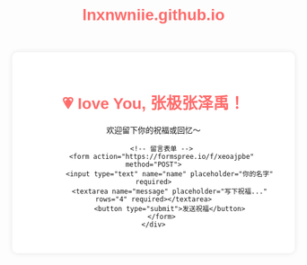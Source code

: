 # lnxnwniie.github.io
<!DOCTYPE html>
<html>
<head>
    <title>给 小吉小宝的专属网站</title>
    <style>
        body {
            font-family: 'Arial', sans-serif;
            text-align: center;
            background: url('https://imgur.com/a/cGdGVps') no-repeat center/cover;
            padding: 20px;
        }
        .container {
            background: rgba(255, 255, 255, 0.9);
            max-width: 600px;
            margin: 50px auto;
            padding: 30px;
            border-radius: 10px;
            box-shadow: 0 0 10px rgba(0,0,0,0.1);
        }
        h1 { color: #ff6b6b; }
        form { margin-top: 20px; }
        input, textarea, button { 
            width: 80%; 
            padding: 10px; 
            margin: 10px; 
            border: 1px solid #ddd; 
            border-radius: 5px;
        }
        button { 
            background: #4CAF50; 
            color: white; 
            border: none; 
            cursor: pointer;
        }
    </style>
</head>
<body>
    <div class="container">
        <h1>💗 Iove You, 张极张泽禹！</h1>
        <p>欢迎留下你的祝福或回忆～</p>
        
        <!-- 留言表单 -->
        <form action="https://formspree.io/f/xeoajpbe" method="POST">
            <input type="text" name="name" placeholder="你的名字" required>
            <textarea name="message" placeholder="写下祝福..." rows="4" required></textarea>
            <button type="submit">发送祝福</button>
        </form>
    </div>
</body>
</html>